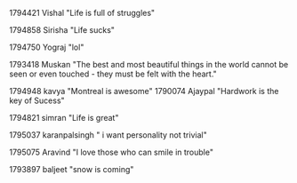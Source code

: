 1794421  Vishal "Life is full of struggles"

1794858 Sirisha "Life sucks"

1794750 Yograj "lol"

1793418 Muskan "The best and most beautiful things in the world cannot be seen or even touched - they must be felt with the heart."


1794948  kavya "Montreal is awesome"
1790074 Ajaypal "Hardwork is the key of Sucess"



1794821  simran "Life is great"


1795037 karanpalsingh " i want personality not trivial"



1795075 Aravind "I love those who can smile in trouble"

1793897  baljeet "snow is coming"



